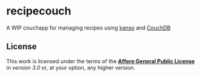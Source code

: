 recipecouch
===========

A WIP couchapp for managing recipes using [kanso](http://kan.so) and [CouchDB](http://couchdb.apache.org)

## License

This work is licensed under the terms of the [**Affero General Public License**](https://www.gnu.org/licenses/agpl-3.0.en.html) in *version 3.0* or, at your option, any higher version.
